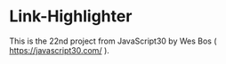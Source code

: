# Link-Highlighter

This is the 22nd project from JavaScript30 by Wes Bos ( https://javascript30.com/ ).
